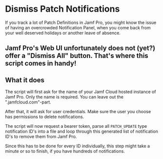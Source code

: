 # Dismiss Patch Notifications
If you track a lot of Patch Definitions in Jamf Pro, 
you might know the issue of having an overcrowded
Notification Panel, when you come back from your well
deserved holidays or another leave of absence.

Jamf Pro's Web UI unfortunately does not (yet?) offer
a "Dismiss All" button. That's where this script comes
in handy!
---

## What it does
The script will first ask for the name of your
Jamf Cloud hosted instance of Jamf Pro.
Only the name is required. You can leave out
the ".jamfcloud.com"-part.

After that, it will ask for user credentials.
Make sure the user you choose has permissions to
delete notifications.

The script will now request a bearer token,
parse all `PATCH_UPDATE` type notification ID's
into a file and loop through this generated list
of notification ID's to remove them from Jamf Pro.

Since this has to be done for every ID individually,
this step might take a minute or so to finish,
if you have hundreds of notifications.